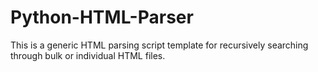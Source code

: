 # Python-HTML-Parser
This is a generic HTML parsing script template for recursively searching through bulk or individual HTML files.
